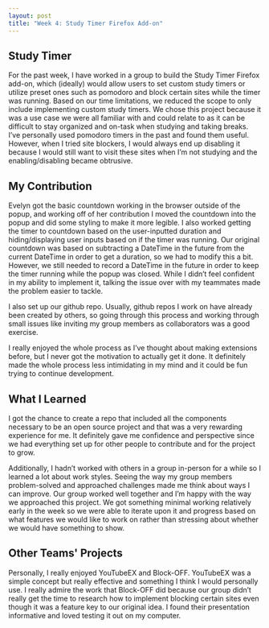 ```yaml
---
layout: post
title: "Week 4: Study Timer Firefox Add-on"
---
```


## Study Timer
For the past week, I have worked in a group to build the Study Timer Firefox add-on, which (ideally) would allow users to set custom study timers or utilize preset ones such as pomodoro and block certain sites while the timer was running. Based on our time limitations, we reduced the scope to only include implementing custom study timers. We chose this project because it was a use case we were all familiar with and could relate to as it can be difficult to stay organized and on-task when studying and taking breaks. I’ve personally used pomodoro timers in the past and found them useful. However, when I tried site blockers, I would always end up disabling it because I would still want to visit these sites when I’m not studying and the enabling/disabling became obtrusive.

## My Contribution
Evelyn got the basic countdown working in the browser outside of the popup, and working off of her contribution I moved the countdown into the popup and did some styling to make it more legible. I also worked getting the timer to countdown based on the user-inputted duration and hiding/displaying user inputs based on if the timer was running. Our original countdown was based on subtracting a DateTime in the future from the current DateTime in order to get a duration, so we had to modify this a bit. However, we still needed to record a DateTime in the future in order to keep the timer running while the popup was closed. While I didn’t feel confident in my ability to implement it, talking the issue over with my teammates made the problem easier to tackle.

I also set up our github repo. Usually, github repos I work on have already been created by others, so going through this process and working through small issues like inviting my group members as collaborators was a good exercise.

I really enjoyed the whole process as I’ve thought about making extensions before, but I never got the motivation to actually get it done. It definitely made the whole process less intimidating in my mind and it could be fun trying to continue development. 

## What I Learned
I got the chance to create a repo that included all the components necessary to be an open source project and that was a very rewarding experience for me. It definitely gave me confidence and perspective since we had everything set up for other people to contribute and for the project to grow.

Additionally, I hadn’t worked with others in a group in-person for a while so I learned a lot about work styles. Seeing the way my group members problem-solved and approached challenges made me think about ways I can improve. Our group worked well together and I’m happy with the way we approached this project. We got something minimal working relatively early in the week so we were able to iterate upon it and progress based on what features we would like to work on rather than stressing about whether we would have something to show. 

## Other Teams' Projects 
Personally, I really enjoyed YouTubeEX and Block-OFF. YouTubeEX was a simple concept but really effective and something I think I would personally use. I really admire the work that Block-OFF did because our group didn’t really get the time to research how to implement blocking certain sites even though it was a feature key to our original idea. I found their presentation informative and loved testing it out on my computer.
